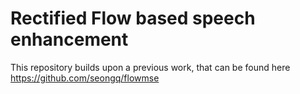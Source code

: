 # Rectified Flow based speech enhancement

This repository builds upon a previous work, that can be found here https://github.com/seongq/flowmse

<!-- Demo page: https://seongqjini.com/speech-enhancement-with-flow-matching-method/ -->
<!-- 
* 2024.06.16 학습해둔 모델을 finetuning하는 방법 개발했습니다. mid_stop과 mid_x_mean이 있습니다. train_resume.py
  : mid_stop은 tx+(1-t)y 를  맞추도록 하는 방법 mid_x_mean은 txt+(1-t)y를 맞추도록 하는 방법입니다.
* 2024.06.07 BBED 사용할 수 있게 만들었습니다.
* 2024.05.14 OTFLOW_DET 버전이 개발되었습니다. 17:26
* 2024.05.14 OTFLOW 기본버전이 개발되었습니다. 13:45 -->

